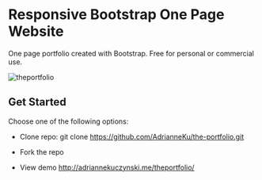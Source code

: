 # Responsive Bootstrap One Page Website
One page portfolio created with Bootstrap. Free for personal or commercial use.

![theportfolio](https://cloud.githubusercontent.com/assets/17210875/25510415/8c801c9c-2b85-11e7-9b48-f589f84c73eb.png)

## Get Started
Choose one of the following options:

* Clone repo: git clone https://github.com/AdrianneKu/the-portfolio.git

* Fork the repo

* View demo http://adriannekuczynski.me/theportfolio/
